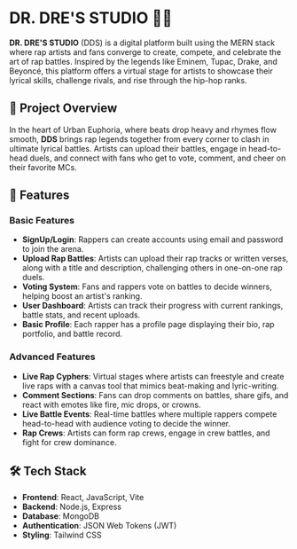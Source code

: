 # DR. DRE'S STUDIO 🎤🎶

**DR. DRE'S STUDIO** (DDS) is a digital platform built using the MERN stack where rap artists and fans converge to create, compete, and celebrate the art of rap battles. Inspired by the legends like Eminem, Tupac, Drake, and Beyoncé, this platform offers a virtual stage for artists to showcase their lyrical skills, challenge rivals, and rise through the hip-hop ranks.

## 🌟 Project Overview

In the heart of Urban Euphoria, where beats drop heavy and rhymes flow smooth, **DDS** brings rap legends together from every corner to clash in ultimate lyrical battles. Artists can upload their battles, engage in head-to-head duels, and connect with fans who get to vote, comment, and cheer on their favorite MCs.

## 🚀 Features

### Basic Features
- **SignUp/Login**: Rappers can create accounts using email and password to join the arena.
- **Upload Rap Battles**: Artists can upload their rap tracks or written verses, along with a title and description, challenging others in one-on-one rap duels.
- **Voting System**: Fans and rappers vote on battles to decide winners, helping boost an artist's ranking.
- **User Dashboard**: Artists can track their progress with current rankings, battle stats, and recent uploads.
- **Basic Profile**: Each rapper has a profile page displaying their bio, rap portfolio, and battle record.

### Advanced Features
- **Live Rap Cyphers**: Virtual stages where artists can freestyle and create live raps with a canvas tool that mimics beat-making and lyric-writing.
- **Comment Sections**: Fans can drop comments on battles, share gifs, and react with emotes like fire, mic drops, or crowns.
- **Live Battle Events**: Real-time battles where multiple rappers compete head-to-head with audience voting to decide the winner.
- **Rap Crews**: Artists can form rap crews, engage in crew battles, and fight for crew dominance.

## 🛠️ Tech Stack

- **Frontend**: React, JavaScript, Vite
- **Backend**: Node.js, Express
- **Database**: MongoDB
- **Authentication**: JSON Web Tokens (JWT)
- **Styling**: Tailwind CSS


